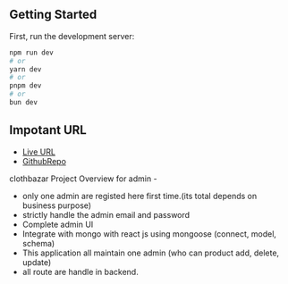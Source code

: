 
## Getting Started

First, run the development server:

```bash
npm run dev
# or
yarn dev
# or
pnpm dev
# or
bun dev
```

## Impotant URL



- [Live URL]() 
- [GithubRepo]() 


clothbazar Project Overview for admin - 
- only one admin are registed here first time.(its total depends on business purpose)
- strictly handle the admin email and password
- Complete admin UI 
- Integrate with mongo with react js using mongoose (connect, model, schema)
- This application all maintain one admin (who can product add, delete, update)
- all route are handle in backend.

